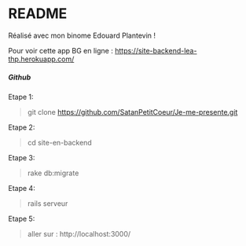 # README

Réalisé avec mon binome Edouard Plantevin !

Pour voir cette app BG en ligne : https://site-backend-lea-thp.herokuapp.com/


<h5>Github</h5>

Etape 1:  

   > git clone https://github.com/SatanPetitCoeur/Je-me-presente.git

Etape 2:

   > cd site-en-backend
   
Etape 3:

   > rake db:migrate
   
Etape 4:

   > rails serveur
 
Etape 5:  

   > aller sur :  http://localhost:3000/
